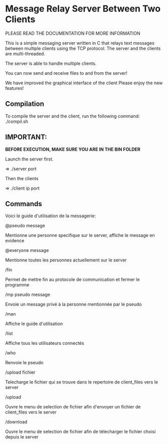 # Message Relay Server Between Two Clients

PLEASE READ THE DOCUMENTATION FOR MORE INFORMATION

This is a simple messaging server written in C that relays text messages
between multiple clients using the TCP protocol. The server and the clients are multi-threaded.

The server is able to handle multiple clients.

You can now send and receive files to and from the server!

We have improved the graphical interface of the client
Please enjoy the new features!

## Compilation

To compile the server and the client, run the following command:
./compil.sh

## IMPORTANT:

**BEFORE EXECUTION, MAKE SURE YOU ARE IN THE BIN FOLDER**

Launch the server first.

=> ./server port

Then the clients

=> ./client ip port 


## Commands

Voici le guide d'utilisation de la messagerie:

@pseudo message

Mentionne une personne specifique sur le server, affiche le message en evidence

@everyone message

Mentionne toutes les personnes actuellement sur le server

/fin

Permet de mettre fin au protocole de communication et fermer le programme

/mp pseudo message

Envoie un message privé à la personne mentionnée par le pseudo

/man

Affiche le guide d'utilisation

/list 

Affiche tous les utilisateurs connectés

/who

Renvoie le pseudo

/upload fichier

Telecharge  le fichier qui se trouve dans le repertoire de client_files vers le server

/upload 

Ouvre le menu de selection de fichier afin d'envoyer un fichier de client_files vers le server

/download

Ouvre le menu de selection de fichier afin de télecharger le fichier choisi depuis le server 

